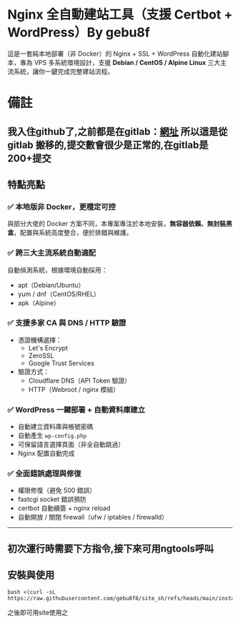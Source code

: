 # Nginx 全自動建站工具（支援 Certbot + WordPress）By gebu8f

這是一套純本地部署（非 Docker）的 Nginx + SSL + WordPress 自動化建站腳本，專為 VPS 多系統環境設計，支援 **Debian / CentOS / Alpine Linux** 三大主流系統，讓你一鍵完成完整建站流程。

# 備註
我入住github了,之前都是在gitlab：[網址](https://gitlab.com/Gebu8f64795)
所以這是從gitlab 搬移的,提交數會很少是正常的,在gitlab是200+提交
---

## 特點亮點

### ✅ 本地版非 Docker，更穩定可控
與部分大佬的 Docker 方案不同，本專案專注於本地安裝，**無容器依賴、無封裝黑盒**，配置與系統高度整合，便於排錯與維護。

### ✅ 跨三大主流系統自動適配
自動偵測系統，根據環境自動採用：
- apt（Debian/Ubuntu）
- yum / dnf（CentOS/RHEL）
- apk（Alpine）

### ✅ 支援多家 CA 與 DNS / HTTP 驗證
- 憑證機構選擇：
  - Let's Encrypt
  - ZeroSSL
  - Google Trust Services
- 驗證方式：
  - Cloudflare DNS（API Token 驗證）
  - HTTP（Webroot / nginx 模組）

### ✅ WordPress 一鍵部署 + 自動資料庫建立
- 自動建立資料庫與帳號密碼
- 自動產生 `wp-config.php`
- 可保留語言選擇頁面（非全自動跳過）
- Nginx 配置自動完成

### ✅ 全面錯誤處理與修復
- 權限修復（避免 500 錯誤）
- fastcgi socket 錯誤預防
- certbot 自動續簽 + nginx reload
- 自動開放 / 關閉 firewall（ufw / iptables / firewalld）

---

## 初次運行時需要下方指令,接下來可用ngtools呼叫

## 安裝與使用
```
bash <(curl -sL https://raw.githubusercontent.com/gebu8f8/site_sh/refs/heads/main/install.sh)
```
之後即可用site使用之
